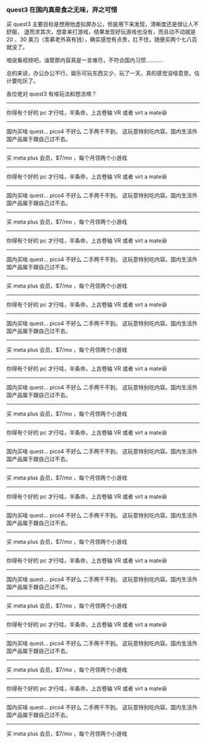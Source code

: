 ### quest3 在国内真是食之无味，弃之可惜

买 quest3 主要目标是想用他虚拟屏办公，但是用下来发现，清晰度还是很让人不舒服，
退而求其次，想拿来打游戏，结果发现好玩游戏也没有，而且动不动就是 20 、30 美刀（羡慕老外真有钱），确实感觉有点贵，扛不住，随便买两个七八百就没了。

咱说看视频吧，油管那内容真是一言难尽，不符合国内习惯...........

总的来说，办公办公不行，娱乐可玩东西又少，玩了一天，真的感觉没啥意思，估计要吃灰了。

各位佬对 quest3 有啥玩法和想法喃？

---------------------------------------------------

你得有个好的 pc 才行哇，半条命，上古卷轴 VR 或者 virt a mate😆

---------------------------------------------------

国内买啥 quest... pico4 不好么 二手两千不到。
这玩意特别吃内容。国内生活外国产品属于跟自己过不去。

---------------------------------------------------

买 meta plus 会员，$7/mo ，每个月领两个小游戏

---------------------------------------------------

你得有个好的 pc 才行哇，半条命，上古卷轴 VR 或者 virt a mate😆

---------------------------------------------------

国内买啥 quest... pico4 不好么 二手两千不到。
这玩意特别吃内容。国内生活外国产品属于跟自己过不去。

---------------------------------------------------

买 meta plus 会员，$7/mo ，每个月领两个小游戏

---------------------------------------------------

你得有个好的 pc 才行哇，半条命，上古卷轴 VR 或者 virt a mate😆

---------------------------------------------------

国内买啥 quest... pico4 不好么 二手两千不到。
这玩意特别吃内容。国内生活外国产品属于跟自己过不去。

---------------------------------------------------

买 meta plus 会员，$7/mo ，每个月领两个小游戏

---------------------------------------------------

你得有个好的 pc 才行哇，半条命，上古卷轴 VR 或者 virt a mate😆

---------------------------------------------------

国内买啥 quest... pico4 不好么 二手两千不到。
这玩意特别吃内容。国内生活外国产品属于跟自己过不去。

---------------------------------------------------

买 meta plus 会员，$7/mo ，每个月领两个小游戏

---------------------------------------------------

你得有个好的 pc 才行哇，半条命，上古卷轴 VR 或者 virt a mate😆

---------------------------------------------------

国内买啥 quest... pico4 不好么 二手两千不到。
这玩意特别吃内容。国内生活外国产品属于跟自己过不去。

---------------------------------------------------

买 meta plus 会员，$7/mo ，每个月领两个小游戏

---------------------------------------------------

你得有个好的 pc 才行哇，半条命，上古卷轴 VR 或者 virt a mate😆

---------------------------------------------------

国内买啥 quest... pico4 不好么 二手两千不到。
这玩意特别吃内容。国内生活外国产品属于跟自己过不去。

---------------------------------------------------

买 meta plus 会员，$7/mo ，每个月领两个小游戏

---------------------------------------------------

你得有个好的 pc 才行哇，半条命，上古卷轴 VR 或者 virt a mate😆

---------------------------------------------------

国内买啥 quest... pico4 不好么 二手两千不到。
这玩意特别吃内容。国内生活外国产品属于跟自己过不去。

---------------------------------------------------

买 meta plus 会员，$7/mo ，每个月领两个小游戏

---------------------------------------------------

你得有个好的 pc 才行哇，半条命，上古卷轴 VR 或者 virt a mate😆

---------------------------------------------------

国内买啥 quest... pico4 不好么 二手两千不到。
这玩意特别吃内容。国内生活外国产品属于跟自己过不去。

---------------------------------------------------

买 meta plus 会员，$7/mo ，每个月领两个小游戏

---------------------------------------------------

你得有个好的 pc 才行哇，半条命，上古卷轴 VR 或者 virt a mate😆

---------------------------------------------------

国内买啥 quest... pico4 不好么 二手两千不到。
这玩意特别吃内容。国内生活外国产品属于跟自己过不去。

---------------------------------------------------

买 meta plus 会员，$7/mo ，每个月领两个小游戏

---------------------------------------------------

你得有个好的 pc 才行哇，半条命，上古卷轴 VR 或者 virt a mate😆

---------------------------------------------------

国内买啥 quest... pico4 不好么 二手两千不到。
这玩意特别吃内容。国内生活外国产品属于跟自己过不去。

---------------------------------------------------

买 meta plus 会员，$7/mo ，每个月领两个小游戏

